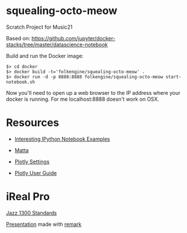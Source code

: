 # squealing-octo-meow
Scratch Project for Music21

Based on: https://github.com/jupyter/docker-stacks/tree/master/datascience-notebook

Build and run the Docker image:

    $> cd docker
    $> docker build -t='folkengine/squealing-octo-meow' .
    $> docker run -d -p 8888:8888 folkengine/squealing-octo-meow start-notebook.sh
    
Now you'll need to open up a web browser to the IP address where your docker is running. For me localhost:8888 doesn't work 
on OSX. 

Resources
=========

* [Interesting IPython Notebook Examples](https://github.com/ipython/ipython/wiki/A-gallery-of-interesting-IPython-Notebooks)
* [Matta](https://github.com/carnby/matta)


* [Plotly Settings](https://plot.ly/settings/api/)
* [Plotly User Guide](https://plot.ly/python/overview/#)



iReal Pro
=========

[Jazz 1300 Standards](http://www.irealb.com/forums/showthread.php?12753-Jazz-1300-Standards)



[Presentation](http://folkengine.github.io/squealing-octo-meow/) made with [remark](https://github.com/gnab/remark)